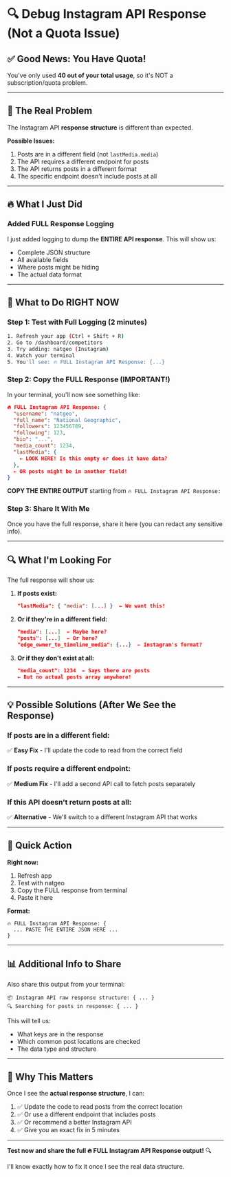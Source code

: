 # 🔍 Debug Instagram API Response (Not a Quota Issue)

## ✅ Good News: You Have Quota!

You've only used **40 out of your total usage**, so it's NOT a subscription/quota problem.

---

## 🎯 The Real Problem

The Instagram API **response structure** is different than expected.

**Possible Issues:**
1. Posts are in a different field (not `lastMedia.media`)
2. The API requires a different endpoint for posts
3. The API returns posts in a different format
4. The specific endpoint doesn't include posts at all

---

## 🔥 What I Just Did

### Added FULL Response Logging

I just added logging to dump the **ENTIRE API response**. This will show us:
- Complete JSON structure
- All available fields
- Where posts might be hiding
- The actual data format

---

## 🚀 What to Do RIGHT NOW

### Step 1: Test with Full Logging (2 minutes)

```bash
1. Refresh your app (Ctrl + Shift + R)
2. Go to /dashboard/competitors
3. Try adding: natgeo (Instagram)
4. Watch your terminal
5. You'll see: 🔥 FULL Instagram API Response: {...}
```

### Step 2: Copy the FULL Response (IMPORTANT!)

In your terminal, you'll now see something like:

```json
🔥 FULL Instagram API Response: {
  "username": "natgeo",
  "full_name": "National Geographic",
  "followers": 123456789,
  "following": 123,
  "bio": "...",
  "media_count": 1234,
  "lastMedia": {
    ← LOOK HERE! Is this empty or does it have data?
  },
  ← OR posts might be in another field!
}
```

**COPY THE ENTIRE OUTPUT** starting from `🔥 FULL Instagram API Response:` 

### Step 3: Share It With Me

Once you have the full response, share it here (you can redact any sensitive info).

---

## 🔍 What I'm Looking For

The full response will show us:

1. **If posts exist:**
   ```json
   "lastMedia": { "media": [...] }  ← We want this!
   ```

2. **Or if they're in a different field:**
   ```json
   "media": [...]  ← Maybe here?
   "posts": [...]  ← Or here?
   "edge_owner_to_timeline_media": {...}  ← Instagram's format?
   ```

3. **Or if they don't exist at all:**
   ```json
   "media_count": 1234  ← Says there are posts
   ← But no actual posts array anywhere!
   ```

---

## 💡 Possible Solutions (After We See the Response)

### If posts are in a different field:
✅ **Easy Fix** - I'll update the code to read from the correct field

### If posts require a different endpoint:
✅ **Medium Fix** - I'll add a second API call to fetch posts separately

### If this API doesn't return posts at all:
✅ **Alternative** - We'll switch to a different Instagram API that works

---

## 🎯 Quick Action

**Right now:**
1. Refresh app
2. Test with natgeo
3. Copy the FULL response from terminal
4. Paste it here

**Format:**
```
🔥 FULL Instagram API Response: {
  ... PASTE THE ENTIRE JSON HERE ...
}
```

---

## 📊 Additional Info to Share

Also share this output from your terminal:
```
📦 Instagram API raw response structure: { ... }
🔍 Searching for posts in response: { ... }
```

This will tell us:
- What keys are in the response
- Which common post locations are checked
- The data type and structure

---

## 🚨 Why This Matters

Once I see the **actual response structure**, I can:
1. ✅ Update the code to read posts from the correct location
2. ✅ Or use a different endpoint that includes posts
3. ✅ Or recommend a better Instagram API
4. ✅ Give you an exact fix in 5 minutes

---

**Test now and share the full 🔥 FULL Instagram API Response output!** 🔍

I'll know exactly how to fix it once I see the real data structure.


